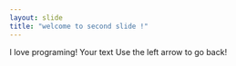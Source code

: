 ```yaml
---
layout: slide
title: "welcome to second slide !"
---
```

I love programing!
Your text
Use the left arrow to go back!
